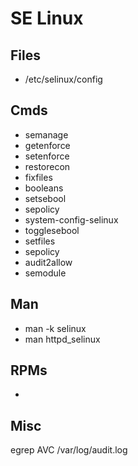# SE Linux


## Files

- /etc/selinux/config
  
## Cmds

- semanage
- getenforce
- setenforce
- restorecon
- fixfiles
- booleans
- setsebool
- sepolicy
- system-config-selinux
- togglesebool
- setfiles
- sepolicy
- audit2allow
- semodule


## Man

- man -k selinux
- man httpd_selinux

## RPMs

- 

## Misc

  egrep AVC /var/log/audit.log

